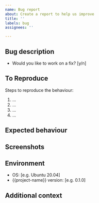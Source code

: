 ```yaml
---
name: Bug report
about: Create a report to help us improve
title: ''
labels: bug
assignees: ''

---
```


## Bug description

<!-- A clear and concise description of what the bug is. -->

- Would you like to work on a fix? [y/n]

## To Reproduce

Steps to reproduce the behaviour:

1. ...
2. ...
3. ...
4. ...

<!-- Make sure you are able to reproduce the bug in the main branch, too. -->

## Expected behaviour

<!-- A clear and concise description of what you expected to happen. -->

## Screenshots

<!-- If applicable, add screenshots to help explain your problem. -->

## Environment

<!-- Please fill the following information. -->

- OS: [e.g. Ubuntu 20.04]
- {{project-name}} version: [e.g. 0.1.0]

## Additional context

<!-- Add any other context about the problem here. -->
